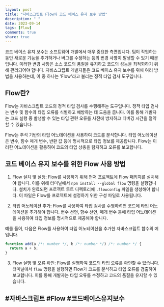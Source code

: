 ```yaml
---
layout: post
title: "자바스크립트 Flow와 코드 베이스 유지 보수 방법"
description: " "
date: 2023-09-14
tags: [Flow]
comments: true
share: true
---
```


코드 베이스 유지 보수는 소프트웨어 개발에서 매우 중요한 측면입니다. 팀이 작업하는 동안 새로운 기능을 추가하거나 버그를 수정하는 등의 변경 사항이 발생할 수 있기 때문입니다. 이러한 변경 사항은 소스 코드의 품질을 유지하고 코드의 성능을 최적화하기 위해 관리되어야 합니다. 자바스크립트 개발자들은 코드 베이스 유지 보수를 위해 여러 방법을 사용하는데, 이 중 하나는 'Flow'라고 불리는 정적 타입 검사 도구입니다.

## Flow란?

Flow는 자바스크립트 코드의 정적 타입 검사를 수행해주는 도구입니다. 정적 타입 검사는 변수 및 함수의 타입 오류를 식별하고 예방하는 데 도움을 줍니다. 이를 통해 개발자는 코드 실행 중 발생할 수 있는 타입 관련 오류를 사전에 방지하고 디버깅 시간을 절약할 수 있습니다.

Flow는 주석 기반의 타입 어노테이션을 사용하여 코드를 분석합니다. 타입 어노테이션은 변수, 함수 매개 변수, 반환 값 등에 명시적으로 타입 정보를 제공합니다. Flow는 이러한 어노테이션을 활용하여 코드의 타입 상충을 탐지하고 오류를 보고합니다.

## 코드 베이스 유지 보수를 위한 Flow 사용 방법

1. Flow 설치 및 설정: Flow를 사용하기 위해 먼저 프로젝트에 Flow 패키지를 설치해야 합니다. 이를 위해 터미널에서 `npm install --global flow` 명령을 실행합니다. 설치가 완료되면 프로젝트 루트 디렉토리에 `.flowconfig` 파일을 생성해야 합니다. 이 파일은 Flow를 프로젝트에 설정하기 위한 구성 파일로 사용됩니다.

2. 타입 어노테이션 추가: Flow를 사용하여 타입 검사를 수행하려면 코드에 타입 어노테이션을 추가해야 합니다. 변수 선언, 함수 선언, 매개 변수 등에 타입 어노테이션을 사용하여 타입 정보를 명시적으로 제공해야 합니다.

예를 들어, 다음은 Flow를 사용하여 타입 어노테이션을 추가한 자바스크립트 함수의 예입니다.

```javascript
function add(a /*: number */, b /*: number */) /*: number */ {
  return a + b;
}
```

3. Flow 실행 및 오류 확인: Flow를 실행하여 코드의 타입 오류를 확인할 수 있습니다. 터미널에서 `flow` 명령을 실행하면 Flow가 코드를 분석하고 타입 오류를 검출하여 보고합니다. 이를 통해 개발자는 타입 오류를 수정하고 코드의 품질을 유지할 수 있습니다.

## #자바스크립트 #Flow #코드베이스유지보수